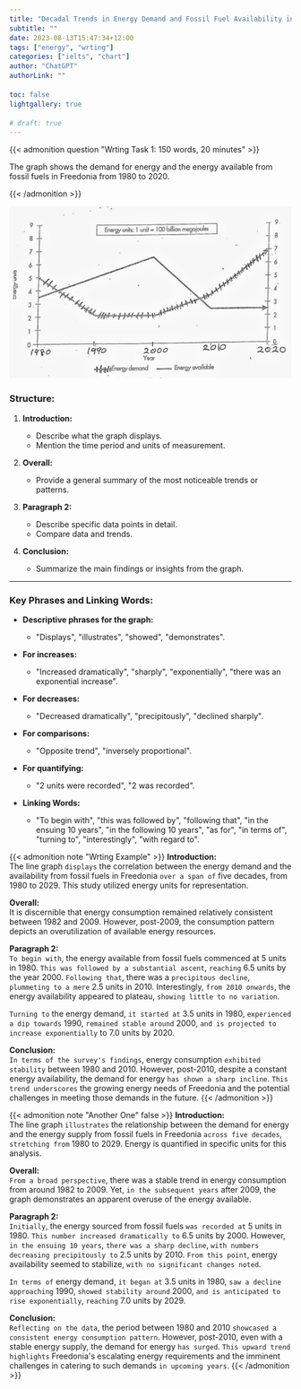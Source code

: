 ```yaml
---
title: "Decadal Trends in Energy Demand and Fossil Fuel Availability in Freedonia (1980-2020)"
subtitle: ""
date: 2023-08-13T15:47:34+12:00
tags: ["energy", "wrting"]
categories: ["ielts", "chart"]
author: "ChatGPT"
authorLink: ""

toc: false
lightgallery: true

# draft: true
---
```


{{< admonition question "Wrting Task 1: 150 words, 20 minutes" >}}

The graph shows the demand for energy and the energy available from fossil fuels in Freedonia from 1980 to 2020.

{{< /admonition >}}

![Chart](ielts-writing-task1-energy.png "Energy Consumptions Graph in Freedonia (1980-2020)")

### Structure:

1. **Introduction:**
    - Describe what the graph displays.
    - Mention the time period and units of measurement.
  
2. **Overall:**
    - Provide a general summary of the most noticeable trends or patterns.
  
3. **Paragraph 2:**
    - Describe specific data points in detail.
    - Compare data and trends.
  
4. **Conclusion:**
    - Summarize the main findings or insights from the graph.

---

### Key Phrases and Linking Words:

- **Descriptive phrases for the graph:** 
  - "Displays", "illustrates", "showed", "demonstrates".
  
- **For increases:** 
  - "Increased dramatically", "sharply", "exponentially", "there was an exponential increase".
  
- **For decreases:** 
  - "Decreased dramatically", "precipitously", "declined sharply".
  
- **For comparisons:** 
  - "Opposite trend", "inversely proportional".
  
- **For quantifying:** 
  - "2 units were recorded", "2 was recorded".

- **Linking Words:**
  - "To begin with", "this was followed by", "following that", "in the ensuing 10 years", "in the following 10 years", "as for", "in terms of", "turning to", "interestingly", "with regard to".

{{< admonition note "Wrting Example" >}}
**Introduction:**  
The line graph `displays` the correlation between the energy demand and the availability from fossil fuels in Freedonia `over a span of` five decades, from 1980 to 2029. This study utilized energy units for representation.

**Overall:**  
It is discernible that energy consumption remained relatively consistent between 1982 and 2009. However, post-2009, the consumption pattern depicts an overutilization of available energy resources.

**Paragraph 2:**  
`To begin with`, the energy available from fossil fuels commenced at 5 units in 1980. `This was followed by a substantial ascent`, `reaching` 6.5 units by the year 2000. `Following that`, there was a `precipitous decline`, `plummeting to a mere` 2.5 units in 2010. Interestingly, `from 2010 onwards`, the energy availability appeared to plateau, `showing little to no variation`.

`Turning to` the energy demand, `it started at` 3.5 units in 1980, `experienced a dip towards` 1990, `remained stable around` 2000, `and is projected to increase exponentially` to 7.0 units by 2020.

**Conclusion:**  
`In terms of the survey's findings`, energy consumption `exhibited stability` between 1980 and 2010. However, post-2010, despite a constant energy availability, the demand for energy `has shown a sharp incline`. `This trend underscores` the growing energy needs of Freedonia and the potential challenges in meeting those demands in the future.
{{< /admonition >}}


{{< admonition note "Another One" false >}}
**Introduction:**  
The line graph `illustrates` the relationship between the demand for energy and the energy supply from fossil fuels in Freedonia `across five decades`, `stretching from` 1980 to 2029. Energy is quantified in specific units for this analysis.

**Overall:**  
`From a broad perspective`, there was a stable trend in energy consumption from around 1982 to 2009. Yet, `in the subsequent years` after 2009, the graph demonstrates an apparent overuse of the energy available.

**Paragraph 2:**  
`Initially`, the energy sourced from fossil fuels `was recorded at` 5 units in 1980. `This number increased dramatically to` 6.5 units by 2000. However, `in the ensuing 10 years`, `there was a sharp decline`, `with numbers decreasing precipitously to` 2.5 units by 2010. `From this point`, energy availability seemed to stabilize, `with no significant changes noted`.

`In terms of` energy demand, `it began at` 3.5 units in 1980, `saw a decline approaching` 1990, `showed stability around` 2000, `and is anticipated to rise exponentially`, `reaching` 7.0 units by 2029.

**Conclusion:**  
`Reflecting on the data`, the period between 1980 and 2010 `showcased a consistent energy consumption pattern`. However, post-2010, even with a stable energy supply, the demand for energy `has surged`. `This upward trend highlights` Freedonia's escalating energy requirements and the imminent challenges in catering to such demands `in upcoming years`.
{{< /admonition >}}